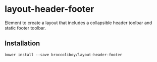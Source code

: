 # layout-header-footer

Element to create a layout that includes a collapsible header toolbar and static footer toolbar.

## Installation

`bower install --save broccoliboy/layout-header-footer`

